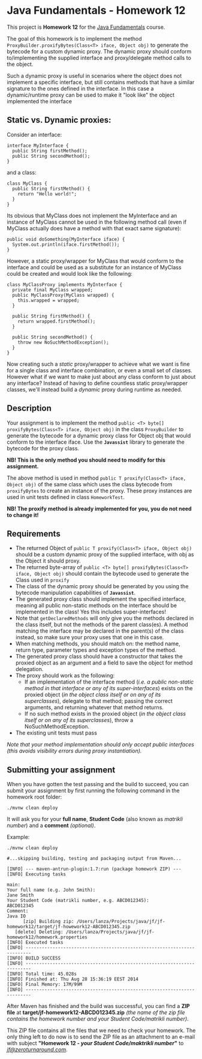 Java Fundamentals - Homework 12
===========

This project is **Homework 12** for the [Java Fundamentals](https://courses.cs.ttu.ee/pages/ITI8905) course.

The goal of this homework is to implement the method ``` ProxyBuilder.proxifyBytes(Class<T> iface, Object obj)```
to generate the bytecode for a custom dynamic proxy. The dynamic proxy should conform to/implementing the supplied interface and proxy/delegate method calls to the object.

Such a dynamic proxy is useful in scenarios where the object does not implement a specific interface, but still contains methods that have a similar signature
to the ones defined in the interface. In this case a dynamic/runtime proxy can be used to make it "look like" the object implemented the interface

Static vs. Dynamic proxies:
-----------

Consider an interface:

```
interface MyInterface {
  public String firstMethod();
  public String secondMethod();
}
```

and a class:

```
class MyClass {
  public String firstMethod() {
    return "Hello world!";
  }
}
```

Its obvious that MyClass does not implement the MyInterface and an instance of MyClass cannot be used in the following method call (even if MyClass actually does have a method with that exact same signature):

```
public void doSomething(MyInterface iface) {
  System.out.println(iface.firstMethod());
}
```

However, a static proxy/wrapper for MyClass that would conform to the interface and could be used as a substitute for an instance of MyClass could be created and would look like the following:
```
class MyClassProxy implements MyInterface {
  private final MyClass wrapped;
  public MyClassProxy(MyClass wrapped) {
    this.wrapped = wrapped;
  }

  public String firstMethod() {
    return wrapped.firstMethod();
  }

  public String secondMethod() {
    throw new NoSuchMethodException();
  }
}
```

Now creating such a *static* proxy/wrapper to achieve what we want is fine for a single class and interface combination, or even a small set of classes. However what if we want to
make just about any class conform to just about any interface? Instead of having to define countless static proxy/wrapper classes, we'll instead build a *dynamic* proxy during runtime
as needed.


Description
-------------------

Your assignment is to implement the method ```public <T> byte[] proxifyBytes(Class<T> iface, Object obj)``` in the class ```ProxyBuilder``` to generate the bytecode for a dynamic proxy
class for Object obj that would conform to the interface iface. Use the **```Javassist```** library to generate the bytecode for the proxy class.

**NB! This is the only method you should need to modify for this assignment.**

The above method is used in method ```public T proxify(Class<T> iface, Object obj)``` of the same class which uses the class bytecode from  ```proxifyBytes``` to create an instance
of the proxy. These proxy instances are used in unit tests defined in class ```HomeworkTest```.

**NB! The proxify method is already implemented for you, you do not need to change it!**


Requirements
--------------------

- The returned Object of ```public T proxify(Class<T> iface, Object obj)``` should be a custom dynamic proxy of the supplied interface, with obj as the Object it should proxy.
- The returned byte-array of ```public <T> byte[] proxifyBytes(Class<T> iface, Object obj)``` should contain the bytecode used to generate the Class used in ```proxify```
- The class of the dynamic proxy should be generated by you using the bytecode manipulation capabilities of **```Javassist```**.
- The generated proxy class should implement the specified interface, meaning all public non-static methods on the interface should be implemented in the class! Yes this includes super-interfaces! 
- Note that ```getDeclaredMethods``` will only give you the methods declared in the class itself, but not the methods of the parent class(es). A method matching the interface may be declared in the parent(s) of the class instead, so make sure your proxy uses that one in this case.
- When matching methods, you should match on: the method name, return type, parameter types and exception types of the method.
- The generated proxy class should have a constructor that takes the proxied object as an argument and a field to save the object for method delegation.
- The proxy should work as the following:
  - If an implementation of the interface method (*i.e. a public non-static method in that interface or any of its super-interfaces*) exists on the proxied object (*in the object class itself or on any of its superclasses*), delegate to that method; passing the correct arguments, and returning whatever that method returns.
  - If no such method exists in the proxied object (*in the object class itself or on any of its superclasses*), throw a NoSuchMethodException.
- The existing unit tests must pass

*Note that your method implementation should only accept public interfaces (this avoids visibility errors during proxy instantiation).*


Submitting your assignment
--------------------------

When you have gotten the test passing and the build to succeed, you can submit your assignment by first running the following command in the homework root folder:

```shell
./mvnw clean deploy
```

It will ask you for your **full name**, **Student Code** (also known as *matrikli number*) and a **comment** *(optional)*.

Example:

```shell
./mvnw clean deploy

#...skipping building, testing and packaging output from Maven...

[INFO] --- maven-antrun-plugin:1.7:run (package homework ZIP) ---
[INFO] Executing tasks

main:
Your full name (e.g. John Smith):
Jane Smith
Your Student Code (matrikli number, e.g. ABCD012345):
ABCD012345
Comment:
Java IO
      [zip] Building zip: /Users/lanza/Projects/java/jf/jf-homework12/target/jf-howework12-ABCD012345.zip
   [delete] Deleting: /Users/lanza/Projects/java/jf/jf-homework12/homework.properties
[INFO] Executed tasks
[INFO] ------------------------------------------------------------------------
[INFO] BUILD SUCCESS
[INFO] ------------------------------------------------------------------------
[INFO] Total time: 45.028s
[INFO] Finished at: Thu Aug 28 15:36:19 EEST 2014
[INFO] Final Memory: 17M/99M
[INFO] ------------------------------------------------------------------------
```

After Maven has finished and the build was successful, you can find a **ZIP file** at **target/jf-homework12-ABCD012345.zip** *(the name of the zip file contains the homework number and your Student Code/matrikli number)*.

This ZIP file contains all the files that we need to check your homework.
The only thing left to do now is to send the ZIP file as an attachment to an e-mail with subject **"Homework 12 - *your Student Code/maktrikli number*"** to *jf@zeroturnaround.com*.
